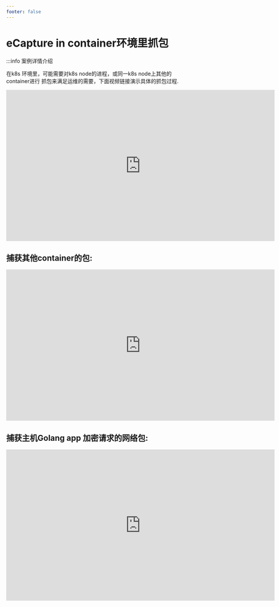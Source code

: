 ```yaml
---
footer: false
---
```


# eCapture in container环境里抓包

:::info 案例详情介绍

在k8s 环境里，可能需要对k8s node的进程，或同一k8s node上其他的container进行
抓包来满足运维的需要，下面视频链接演示具体的抓包过程.
<iframe width="720" height="405" frameborder="0" src="https://www.ixigua.com/iframe/7103995496221540901?autoplay=0" referrerpolicy="unsafe-url" allowfullscreen></iframe>


## 捕获其他container的包:


<iframe width="720" height="405" frameborder="0" src="https://www.ixigua.com/iframe/7108396864520585735?autoplay=0" referrerpolicy="unsafe-url" allowfullscreen></iframe>

## 捕获主机Golang app 加密请求的网络包:

<iframe width="720" height="405" frameborder="0" src="https://www.ixigua.com/iframe/7118065930147791373?autoplay=0" referrerpolicy="unsafe-url" allowfullscreen></iframe>

